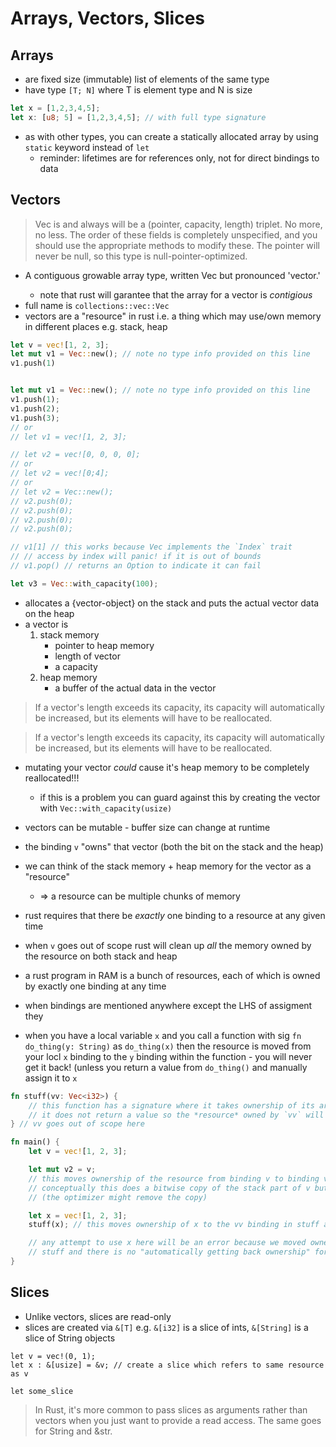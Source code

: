 # Arrays, Vectors, Slices

## Arrays

* are fixed size (immutable) list of elements of the same type
* have type `[T; N]` where T is element type and N is size

```rust
let x = [1,2,3,4,5];
let x: [u8; 5] = [1,2,3,4,5]; // with full type signature
```

* as with other types, you can create a statically allocated array by using `static` keyword instead of `let`
    * reminder: lifetimes are for references only, not for direct bindings to data

## Vectors

> Vec is and always will be a (pointer, capacity, length) triplet. No more, no
> less. The order of these fields is completely unspecified, and you should use
> the appropriate methods to modify these. The pointer will never be null, so
> this type is null-pointer-optimized.

* A contiguous growable array type, written Vec<T> but pronounced 'vector.'
    * note that rust will garantee that the array for a vector is *contigious*
* full name is `collections::vec::Vec`
* vectors are a "resource" in rust i.e. a thing which may use/own memory in different places e.g. stack, heap

```rust
let v = vec![1, 2, 3];
let mut v1 = Vec::new(); // note no type info provided on this line
v1.push(1)


let mut v1 = Vec::new(); // note no type info provided on this line
v1.push(1);
v1.push(2);
v1.push(3);
// or
// let v1 = vec![1, 2, 3];

// let v2 = vec![0, 0, 0, 0];
// or
// let v2 = vec![0;4];
// or
// let v2 = Vec::new();
// v2.push(0);
// v2.push(0);
// v2.push(0);
// v2.push(0);

// v1[1] // this works because Vec implements the `Index` trait
// // access by index will panic! if it is out of bounds
// v1.pop() // returns an Option to indicate it can fail

let v3 = Vec::with_capacity(100);
```

* allocates a {vector-object} on the stack and puts the actual vector data on the heap
* a vector is
    1. stack memory
        * pointer to heap memory
        * length of vector
        * a capacity
    2. heap memory
        * a buffer of the actual data in the vector

> If a vector's length exceeds its capacity, its capacity will automatically be increased, but its elements will have to be reallocated.

> If a vector's length exceeds its capacity, its capacity will automatically be increased, but its elements will have to be reallocated.

* mutating your vector *could* cause it's heap memory to be completely reallocated!!!
    * if this is a problem you can guard against this by creating the vector with `Vec::with_capacity(usize)`
* vectors can be mutable - buffer size can change at runtime

* the binding `v` "owns" that vector (both the bit on the stack and the heap)
* we can think of the stack memory + heap memory for the vector as a "resource"
    * => a resource can be multiple chunks of memory
* rust requires that there be _exactly_ one binding to a resource at any given time
* when `v` goes out of scope rust will clean up *all* the memory owned by the resource on both stack and heap

* a rust program in RAM is a bunch of resources, each of which is owned by exactly one binding at any time
* when bindings are mentioned anywhere except the LHS of assigment they
* when you have a local variable `x` and you call a function with sig `fn
  do_thing(y: String)` as `do_thing(x)` then the resource is moved from your
  locl `x` binding to the `y` binding within the function - you will never get
  it back! (unless you return a value from `do_thing()` and manually assign it
  to `x`

```rust
fn stuff(vv: Vec<i32>) {
    // this function has a signature where it takes ownership of its argument
    // it does not return a value so the *resource* owned by `vv` will be deleted at the end of this function
} // vv goes out of scope here

fn main() {
    let v = vec![1, 2, 3];

    let mut v2 = v;
    // this moves ownership of the resource from binding v to binding v2
    // conceptually this does a bitwise copy of the stack part of v but does not change the heap part
    // (the optimizer might remove the copy)

    let x = vec![1, 2, 3];
    stuff(x); // this moves ownership of x to the vv binding in stuff and we don't get it back!

    // any attempt to use x here will be an error because we moved ownership to
    // stuff and there is no "automatically getting back ownership" for moves.
}
```

## Slices

* Unlike vectors, slices are read-only
* slices are created via `&[T]` e.g. `&[i32]` is a slice of ints, `&[String]` is a slice of String objects

```
let v = vec!(0, 1);
let x : &[usize] = &v; // create a slice which refers to same resource as v

let some_slice
```

> In Rust, it's more common to pass slices as arguments rather than vectors
> when you just want to provide a read access. The same goes for String and
> &str.
